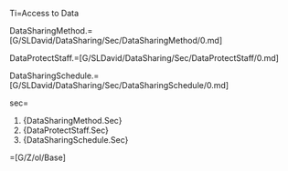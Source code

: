 Ti=Access to Data

DataSharingMethod.=[G/SLDavid/DataSharing/Sec/DataSharingMethod/0.md]

DataProtectStaff.=[G/SLDavid/DataSharing/Sec/DataProtectStaff/0.md]

DataSharingSchedule.=[G/SLDavid/DataSharing/Sec/DataSharingSchedule/0.md]

sec=<ol><li>{DataSharingMethod.Sec}<li>{DataProtectStaff.Sec}<li>{DataSharingSchedule.Sec}</ol>

=[G/Z/ol/Base]